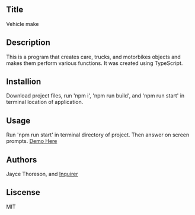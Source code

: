 ## Title
Vehicle make
## Description
This is a program that creates care, trucks, and motorbikes objects and makes them perform various functions. It was created using TypeScript.
## Installion
Download project files, run 'npm i', 'npm run build', and 'npm run start' in terminal location of application.
## Usage
Run 'npm run start' in terminal directory of project. Then answer on screen prompts. [Demo Here](tutorial.mp4)
## Authors
Jayce Thoreson, and [Inquirer](https://www.npmjs.com/package/inquirer)
## Liscense
MIT